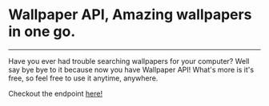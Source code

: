 # Wallpaper API, Amazing wallpapers in one go.

<hr>

Have you ever had trouble searching wallpapers for your computer? Well say bye bye to it because now you have Wallpaper API! What's more is it's free, so feel free to use it anytime, anywhere.

Checkout the endpoint <a href="https://wallpaperapi.smktd.repl.co">here!</a>